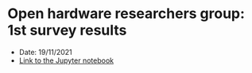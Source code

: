 # Open hardware researchers group: 1st survey results

- Date: 19/11/2021
- [Link to the Jupyter notebook](https://public.paws.wmcloud.org/User:Cassandreces/Researchers-group/1st%20meeting%20info.ipynb)
